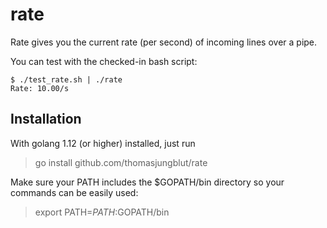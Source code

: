 # rate

Rate gives you the current rate (per second) of incoming lines over a pipe.

You can test with the checked-in bash script:

```
$ ./test_rate.sh | ./rate
Rate: 10.00/s
```


## Installation

With golang 1.12 (or higher) installed, just run

> go install github.com/thomasjungblut/rate

Make sure your PATH includes the $GOPATH/bin directory so your commands can be easily used:

> export PATH=$PATH:$GOPATH/bin
